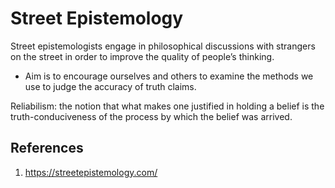# Street Epistemology

Street epistemologists engage in philosophical discussions with strangers on the street in order to improve the quality of people’s thinking.

+ Aim is to encourage ourselves and others to examine the methods we use to judge the accuracy of truth claims. 

Reliabilism: the notion that what makes one justified in holding a belief is the truth-conduciveness of the process by which the belief was arrived.


## References
1. https://streetepistemology.com/

